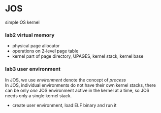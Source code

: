 # JOS
simple OS kernel
### lab2 virtual memory
* physical page allocator
* operations on 2-level page table
* kernel part of page directory, UPAGES, kernel stack, kernel base


### lab3 user environment
In JOS, we use _environment_ denote the concept of _process_<br>
In JOS, individual environments do not have their own kernel stacks, there can be only _one_ JOS environment active in the kernel at a time, so JOS needs only a single kernel stack.<br>
* create user environment, load ELF binary and run it
